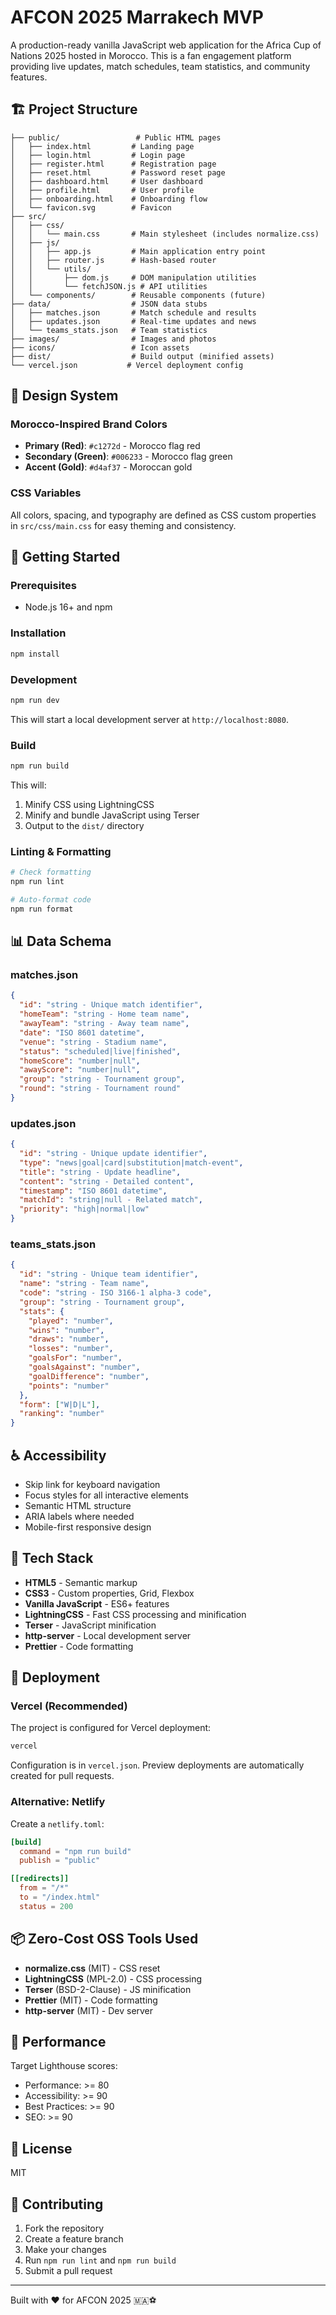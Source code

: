 # AFCON 2025 Marrakech MVP

A production-ready vanilla JavaScript web application for the Africa Cup of Nations 2025 hosted in Morocco. This is a fan engagement platform providing live updates, match schedules, team statistics, and community features.

## 🏗️ Project Structure

```
├── public/                 # Public HTML pages
│   ├── index.html         # Landing page
│   ├── login.html         # Login page
│   ├── register.html      # Registration page
│   ├── reset.html         # Password reset page
│   ├── dashboard.html     # User dashboard
│   ├── profile.html       # User profile
│   ├── onboarding.html    # Onboarding flow
│   └── favicon.svg        # Favicon
├── src/
│   ├── css/
│   │   └── main.css       # Main stylesheet (includes normalize.css)
│   ├── js/
│   │   ├── app.js         # Main application entry point
│   │   ├── router.js      # Hash-based router
│   │   └── utils/
│   │       ├── dom.js     # DOM manipulation utilities
│   │       └── fetchJSON.js # API utilities
│   └── components/        # Reusable components (future)
├── data/                  # JSON data stubs
│   ├── matches.json       # Match schedule and results
│   ├── updates.json       # Real-time updates and news
│   └── teams_stats.json   # Team statistics
├── images/                # Images and photos
├── icons/                 # Icon assets
├── dist/                  # Build output (minified assets)
└── vercel.json           # Vercel deployment config
```

## 🎨 Design System

### Morocco-Inspired Brand Colors

- **Primary (Red)**: `#c1272d` - Morocco flag red
- **Secondary (Green)**: `#006233` - Morocco flag green
- **Accent (Gold)**: `#d4af37` - Moroccan gold

### CSS Variables

All colors, spacing, and typography are defined as CSS custom properties in `src/css/main.css` for easy theming and consistency.

## 🚀 Getting Started

### Prerequisites

- Node.js 16+ and npm

### Installation

```bash
npm install
```

### Development

```bash
npm run dev
```

This will start a local development server at `http://localhost:8080`.

### Build

```bash
npm run build
```

This will:

1. Minify CSS using LightningCSS
2. Minify and bundle JavaScript using Terser
3. Output to the `dist/` directory

### Linting & Formatting

```bash
# Check formatting
npm run lint

# Auto-format code
npm run format
```

## 📊 Data Schema

### matches.json

```json
{
  "id": "string - Unique match identifier",
  "homeTeam": "string - Home team name",
  "awayTeam": "string - Away team name",
  "date": "ISO 8601 datetime",
  "venue": "string - Stadium name",
  "status": "scheduled|live|finished",
  "homeScore": "number|null",
  "awayScore": "number|null",
  "group": "string - Tournament group",
  "round": "string - Tournament round"
}
```

### updates.json

```json
{
  "id": "string - Unique update identifier",
  "type": "news|goal|card|substitution|match-event",
  "title": "string - Update headline",
  "content": "string - Detailed content",
  "timestamp": "ISO 8601 datetime",
  "matchId": "string|null - Related match",
  "priority": "high|normal|low"
}
```

### teams_stats.json

```json
{
  "id": "string - Unique team identifier",
  "name": "string - Team name",
  "code": "string - ISO 3166-1 alpha-3 code",
  "group": "string - Tournament group",
  "stats": {
    "played": "number",
    "wins": "number",
    "draws": "number",
    "losses": "number",
    "goalsFor": "number",
    "goalsAgainst": "number",
    "goalDifference": "number",
    "points": "number"
  },
  "form": ["W|D|L"],
  "ranking": "number"
}
```

## ♿ Accessibility

- Skip link for keyboard navigation
- Focus styles for all interactive elements
- Semantic HTML structure
- ARIA labels where needed
- Mobile-first responsive design

## 🔧 Tech Stack

- **HTML5** - Semantic markup
- **CSS3** - Custom properties, Grid, Flexbox
- **Vanilla JavaScript** - ES6+ features
- **LightningCSS** - Fast CSS processing and minification
- **Terser** - JavaScript minification
- **http-server** - Local development server
- **Prettier** - Code formatting

## 🚢 Deployment

### Vercel (Recommended)

The project is configured for Vercel deployment:

```bash
vercel
```

Configuration is in `vercel.json`. Preview deployments are automatically created for pull requests.

### Alternative: Netlify

Create a `netlify.toml`:

```toml
[build]
  command = "npm run build"
  publish = "public"

[[redirects]]
  from = "/*"
  to = "/index.html"
  status = 200
```

## 📦 Zero-Cost OSS Tools Used

- **normalize.css** (MIT) - CSS reset
- **LightningCSS** (MPL-2.0) - CSS processing
- **Terser** (BSD-2-Clause) - JS minification
- **Prettier** (MIT) - Code formatting
- **http-server** (MIT) - Dev server

## 🎯 Performance

Target Lighthouse scores:

- Performance: >= 80
- Accessibility: >= 90
- Best Practices: >= 90
- SEO: >= 90

## 📝 License

MIT

## 🤝 Contributing

1. Fork the repository
2. Create a feature branch
3. Make your changes
4. Run `npm run lint` and `npm run build`
5. Submit a pull request

---

Built with ❤️ for AFCON 2025 🇲🇦⚽
